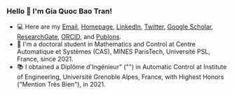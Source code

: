 ### Hello 👋 I'm Gia Quoc Bao Tran!
- :computer: Here are my [Email](mailto:gia-quoc-bao.tran@mines-paristech.fr), [Homepage](https://www.tran-gia-quoc-bao.com/), [LinkedIn](https://www.linkedin.com/in/tran-gia-quoc-bao/), [Twitter](https://twitter.com/Tran_GiaQuocBao), [Google Scholar](https://scholar.google.fr/citations?hl=en&user=j7GowkcAAAAJ&sortby=pubdate&view_op=list_works&gmla=AJsN-F6fLm0IMSpRxtBXAQljmDQtw01THyYzxmJcx2MYTHZmkekfXQTc5n5kipvyXRjuGSHjspVYx0be6MPEcjL1mOTMVCbfTuWn_cb6eOWqsjBMQup1v2I), [ResearchGate](https://www.researchgate.net/profile/Gia_Quoc_Bao_Tran), [ORCID](https://orcid.org/0000-0002-0150-8805), and [Publons](https://publons.com/researcher/3635512/gia-quoc-bao-tran).
- :school: I'm a doctoral student in Mathematics and Control at Centre Automatique et Systèmes (CAS), MINES ParisTech, Université PSL, France, since 2021.
- :books: I obtained a Diplôme d'Ingénieur" ("") in Automatic Control at Institute of Engineering, Université Grenoble Alpes, France, with Highest Honors ("Mention Très Bien"), in 2021.
